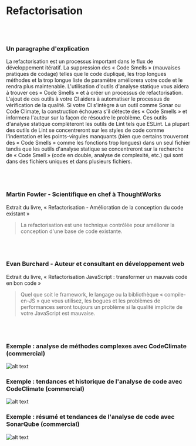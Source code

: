 # Refactorisation

<br/><br/>

### Un paragraphe d'explication

La refactorisation est un processus important dans le flux de développement itératif. La suppression des « Code Smells » (mauvaises pratiques de codage) telles que le code dupliqué, les trop longues méthodes et la trop longue liste de paramètre améliorera votre code et le rendra plus maintenable. L'utilisation d'outils d'analyse statique vous aidera à trouver ces « Code Smells » et à créer un processus de refactorisation. L'ajout de ces outils à votre CI aidera à automatiser le processus de vérification de la qualité. Si votre CI s'intègre à un outil comme Sonar ou Code Climate, la construction échouera s'il détecte des « Code Smells » et informera l'auteur sur la façon de résoudre le problème. Ces outils d'analyse statique complèteront les outils de Lint tels que ESLint. La plupart des outils de Lint se concentreront sur les styles de code comme l'indentation et les points-virgules manquants (bien que certains trouveront des « Code Smells » comme les fonctions trop longues) dans un seul fichier tandis que les outils d'analyse statique se concentreront sur la recherche de « Code Smell » (code en double, analyse de complexité, etc.) qui sont dans des fichiers uniques et dans plusieurs fichiers.

<br/><br/>


### Martin Fowler - Scientifique en chef à ThoughtWorks

 Extrait du livre, « Refactorisation - Amélioration de la conception du code existant »

 > La refactorisation est une technique contrôlée pour améliorer la conception d'une base de code existante.

<br/><br/>

### Evan Burchard - Auteur et consultant en développement web

 Extrait du livre, « Refactorisation JavaScript : transformer un mauvais code en bon code »

> Quel que soit le framework,
le langage ou la bibliothèque « compile-en-JS » que vous utilisez, les bogues et les problèmes de performances
seront toujours un problème si la qualité implicite de votre JavaScript est mauvaise.

<br/><br/>

 ### Exemple : analyse de méthodes complexes avec CodeClimate (commercial)

![alt text](/assets/images/codeanalysis-climate-complex-methods.PNG "Analyse de méthodes complexes")

### Exemple : tendances et historique de l'analyse de code avec CodeClimate (commercial)

![alt text](/assets/images/codeanalysis-climate-history.PNG "Historique d'analyse de code")

### Exemple : résumé et tendances de l'analyse de code avec SonarQube (commercial)

![alt text](/assets/images/codeanalysis-sonarqube-dashboard.PNG "Historique d'analyse de code")


<br/><br/>
